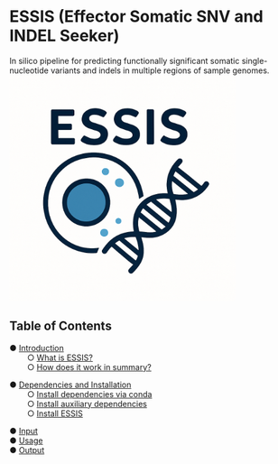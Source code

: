 # ESSIS (Effector Somatic SNV and INDEL Seeker)
In silico pipeline for predicting functionally significant somatic single-nucleotide variants and indels in multiple regions of sample genomes.
<img src="images/ESSIS_logo.png" alt="ESSIS workflow" width="400" height="400"/>
## Table of Contents

● [Introduction](#introduction)  
&nbsp;&nbsp;&nbsp;&nbsp;&nbsp;&nbsp;&nbsp;&nbsp;○ [What is ESSIS?](#what-is-essis)  
&nbsp;&nbsp;&nbsp;&nbsp;&nbsp;&nbsp;&nbsp;&nbsp;○ [How does it work in summary?](#how-does-it-work-in-summary)

● [Dependencies and Installation](#dependencies-and-installation)  
&nbsp;&nbsp;&nbsp;&nbsp;&nbsp;&nbsp;&nbsp;&nbsp;○ [Install dependencies via conda](#install-dependencies-via-conda)  
&nbsp;&nbsp;&nbsp;&nbsp;&nbsp;&nbsp;&nbsp;&nbsp;○ [Install auxiliary dependencies](#install-auxiliary-dependencies)  
&nbsp;&nbsp;&nbsp;&nbsp;&nbsp;&nbsp;&nbsp;&nbsp;○ [Install ESSIS](#install-essis)

● [Input](#input)  
● [Usage](#usage)  
● [Output](#output)
